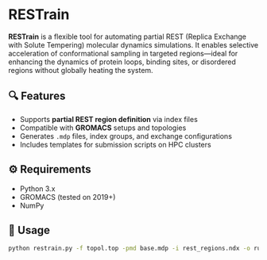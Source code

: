# RESTrain

**RESTrain** is a flexible tool for automating partial REST (Replica Exchange with Solute Tempering) molecular dynamics simulations. It enables selective acceleration of conformational sampling in targeted regions—ideal for enhancing the dynamics of protein loops, binding sites, or disordered regions without globally heating the system.

## 🔍 Features
- Supports **partial REST region definition** via index files
- Compatible with **GROMACS** setups and topologies
- Generates `.mdp` files, index groups, and exchange configurations
- Includes templates for submission scripts on HPC clusters

## ⚙️ Requirements
- Python 3.x
- GROMACS (tested on 2019+)
- NumPy

## 🚀 Usage
```bash
python restrain.py -f topol.top -pmd base.mdp -i rest_regions.ndx -o run/
